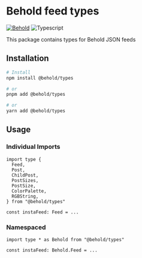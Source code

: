 # Behold feed types

[![Behold](https://img.shields.io/badge/Behold-ccf5a3.svg?style=for-the-badge&logo=data:image/svg+xml;base64,PHN2ZyB4bWxucz0iaHR0cDovL3d3dy53My5vcmcvMjAwMC9zdmciIHZlcnNpb249IjEuMSIgdmlld0JveD0iMCAwIDM0IDI0Ij48cGF0aCBkPSJNMzMuNywxMC43QzMwLjcsNC40LDI0LjQsMCwxNywwLDkuNiwwLDMuMiw0LjQuMywxMC44Yy0uNC44LS40LDEuNywwLDIuNSwzLDYuMyw5LjQsMTAuNywxNi44LDEwLjcsNy40LDAsMTMuOC00LjQsMTYuNy0xMC44LjQtLjguNC0xLjcsMC0yLjVoMFpNMjMuNiwxMi41bC00LDIuMi0yLjIsNGMtLjIuNC0uNy40LS45LDBsLTIuMi00LTQtMi4yYy0uNC0uMi0uNC0uNywwLTFsNC0yLjIsMi4yLTRjLjItLjQuNy0uNC45LDBsMi4yLDQsNCwyLjJjLjQuMi40LjcsMCwxWiIgZmlsbD0iIzE5MTkxOSIvPjwvc3ZnPg==)](https://behold.so)
![Typescript](https://img.shields.io/badge/TypeScript-007ACC?style=for-the-badge&logo=typescript&logoColor=white)

This package contains types for Behold JSON feeds

## Installation

```bash
# Install
npm install @behold/types

# or
pnpm add @behold/types

# or
yarn add @behold/types
```

## Usage

### Individual Imports

```tsx
import type {
  Feed,
  Post,
  ChildPost,
  PostSizes,
  PostSize,
  ColorPalette,
  RGBString,
} from "@behold/types"

const instaFeed: Feed = ...
```

### Namespaced

```tsx
import type * as Behold from "@behold/types"

const instaFeed: Behold.Feed = ...
```
